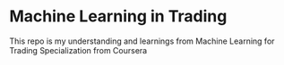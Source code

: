 # Machine Learning in Trading
This repo is my understanding and learnings from Machine Learning for Trading Specialization from Coursera
